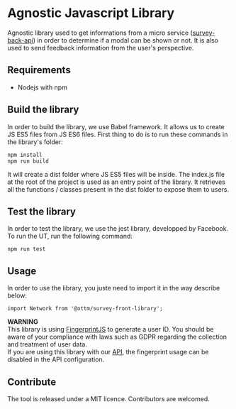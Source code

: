 # Agnostic Javascript Library

Agnostic library used to get informations from a micro service ([survey-back-api](https://github.com/optittm/survey-back-api)) in order to determine if a modal can be shown or not. It is also used to send feedback information from the user's perspective. 

## Requirements
- Nodejs with npm

## Build the library

In order to build the library, we use Babel framework. It allows us to create JS ES5 files from JS ES6 files.
First thing to do is to run these commands in the library's folder:
```
npm install
npm run build
```
It will create a dist folder where JS ES5 files will be inside.
The index.js file at the root of the project is used as an entry point of the library.
It retrieves all the functions / classes present in the dist folder to expose them to users.


## Test the library 

In order to test the library, we use the jest library, developped by Facebook. To run the UT, run the following command:
```
npm run test
```

## Usage 

In order to use the library, you juste need to import it in the way describe below:
```
import Network from '@ottm/survey-front-library';
```

**WARNING**  
This library is using [FingerprintJS](https://github.com/fingerprintjs/fingerprintjs) to generate a user ID. You should be aware of your compliance with laws such as GDPR regarding the collection and treatment of user data.  
If you are using this library with our [API](https://github.com/optittm/survey-back-api), the fingerprint usage can be disabled in the API configuration.

## Contribute

The tool is released under a MIT licence. Contributors are welcomed.
